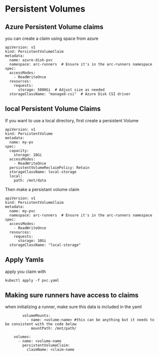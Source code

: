 # Persistent Volumes

## Azure Persistent Volume claims

you can create a claim using space from azure

```
apiVersion: v1
kind: PersistentVolumeClaim
metadata:
  name: azure-disk-pvc
  namespace: arc-runners  # Ensure it's in the arc-runners namespace
spec:
  accessModes:
    - ReadWriteOnce
  resources:
    requests:
      storage: 5000Gi  # Adjust size as needed
  storageClassName: "managed-csi"  # Azure Disk CSI driver
```

## local Persistent Volume Claims

If you want to use a local directory, first create a persistent Volume

```
apiVersion: v1
kind: PersistentVolume
metadata:
  name: my-pv
spec:
  capacity:
    storage: 10Gi
  accessModes:
    - ReadWriteOnce
  persistentVolumeReclaimPolicy: Retain
  storageClassName: local-storage
  local:
    path: /mnt/data
```

Then make a persistant volume claim

```
apiVersion: v1
kind: PersistentVolumeClaim
metadata:
  name: my-pvc
  namespace: arc-runners  # Ensure it's in the arc-runners namespace
spec:
  accessModes:
    - ReadWriteOnce
  resources:
    requests:
      storage: 10Gi
  storageClassName: "local-storage"
```

## Apply Yamls

apply you claim with

`kubectl apply -f pvc.yaml `

## Making sure runners have access to claims

when initializing a runner, make sure this data is included in the yaml

```
        volumeMounts:
          - name: <volume-name> #this can be anything but it needs to be consistent with the code below
            mountPath: /mnt/path/
```
```
    volumes:
      - name: <volume-name
        persistentVolumeClaim:
          claimName: <claim-name
```